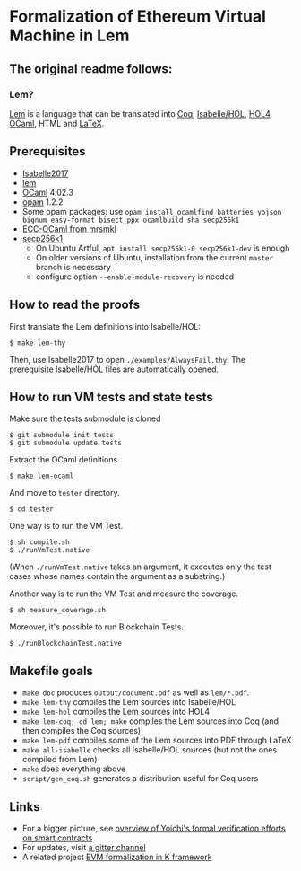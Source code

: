 # Formalization of Ethereum Virtual Machine in Lem

## The original readme follows:

### Lem?

[Lem](https://www.cl.cam.ac.uk/~pes20/lem/) is a language that can be translated into [Coq](https://coq.inria.fr/), [Isabelle/HOL](https://isabelle.in.tum.de/), [HOL4](https://hol-theorem-prover.org/), [OCaml](http://www.ocaml.org/), HTML and [LaTeX](https://www.latex-project.org/).

## Prerequisites

* [Isabelle2017](https://isabelle.in.tum.de/installation.html)
* [lem](http://www.cl.cam.ac.uk/~pes20/lem/built-doc/lem-manual.html#installation)
* [OCaml](http://www.ocaml.org/) 4.02.3
* [opam](https://opam.ocaml.org/) 1.2.2
* Some opam packages: use `opam install ocamlfind batteries yojson bignum easy-format bisect_ppx ocamlbuild sha secp256k1`
* [ECC-OCaml from mrsmkl](https://github.com/mrsmkl/ECC-OCaml)
* [secp256k1](https://github.com/bitcoin-core/secp256k1)
    * On Ubuntu Artful, `apt install secp256k1-0 secp256k1-dev` is enough
    * On older versions of Ubuntu, installation from the current `master` branch is necessary
    * configure option `--enable-module-recovery` is needed

## How to read the proofs

First translate the Lem definitions into Isabelle/HOL:
```
$ make lem-thy
```

Then, use Isabelle2017 to open `./examples/AlwaysFail.thy`.  The prerequisite Isabelle/HOL files are automatically opened.

## How to run VM tests and state tests

Make sure the tests submodule is cloned
```
$ git submodule init tests
$ git submodule update tests
```

Extract the OCaml definitions
```
$ make lem-ocaml
```

And move to `tester` directory.
```
$ cd tester
```

One way is to run the VM Test.
```
$ sh compile.sh
$ ./runVmTest.native
```
(When `./runVmTest.native` takes an argument, it executes only the test cases whose names contain the argument as a substring.)


Another way is to run the VM Test and measure the coverage.
```
$ sh measure_coverage.sh
```

Moreover, it's possible to run Blockchain Tests.
```
$ ./runBlockchainTest.native
```

## Makefile goals

* `make doc` produces `output/document.pdf` as well as `lem/*.pdf`.
* `make lem-thy` compiles the Lem sources into Isabelle/HOL
* `make lem-hol` compiles the Lem sources into HOL4
* `make lem-coq; cd lem; make` compiles the Lem sources into Coq (and then compiles the Coq sources)
* `make lem-pdf` compiles some of the Lem sources into PDF through LaTeX
* `make all-isabelle` checks all Isabelle/HOL sources (but not the ones compiled from Lem)
* `make` does everything above
* `script/gen_coq.sh` generates a distribution useful for Coq users

## Links

* For a bigger picture, see [overview of Yoichi's formal verification efforts on smart contracts](https://github.com/pirapira/ethereum-formal-verification-overview/blob/master/README.md#formal-verification-of-ethereum-contracts-yoichis-attempts)
* For updates, visit [a gitter channel](https://gitter.im/ethereum/formal-methods)
* A related project [EVM formalization in K framework](https://github.com/kframework/evm-semantics)
